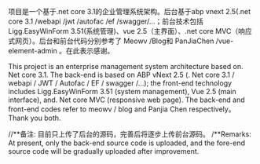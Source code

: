 项目是一个基于.net core 3.1的企业管理系统架构。后台基于abp vnext 2.5(.net core 3.1 /webapi /jwt /autofac /ef /swagger/...；前台技术包括Ligg.EasyWinForm 3.51(系统管理)、vue 2.5（主界面）、.net core MVC（响应式网页）。后台和前台代码分别参考了 Meowv /Blog和 PanJiaChen /vue-element-admin 。在此表示感谢。


This project is an enterprise management system architecture based on. Net core 3.1. The back-end is based on ABP vNext 2.5 (. Net core 3.1 / webapi / JWT / Autofac / EF / swagger /...); the front-end technology includes Ligg.EasyWinForm 3.51 (system management), Vue 2.5 (main interface), and. Net core MVC (responsive web page). The back-end and front-end codes refer to meowv / blog and Panjia Chen respectively。 Thank you both.

//**备注: 目前只上传了后台的源码，完善后将逐步上传前台源码。
/**Remarks: At present, only the back-end source code is uploaded, and the fore-end source code will be gradually uploaded after improvement.
